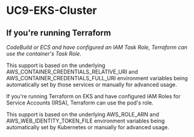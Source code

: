 # UC9-EKS-Cluster

## If you're running Terraform ##

 _CodeBuild or ECS and have configured an IAM Task Role, Terraform can use the container's Task Role_. 

This support is based on the underlying AWS_CONTAINER_CREDENTIALS_RELATIVE_URI and AWS_CONTAINER_CREDENTIALS_FULL_URI environment variables being automatically set by those services or manually for advanced usage.

If you're running Terraform on EKS and have configured IAM Roles for Service Accounts (IRSA), Terraform can use the pod's role. 

This support is based on the underlying AWS_ROLE_ARN and AWS_WEB_IDENTITY_TOKEN_FILE environment variables being automatically set by Kubernetes or manually for advanced usage.
